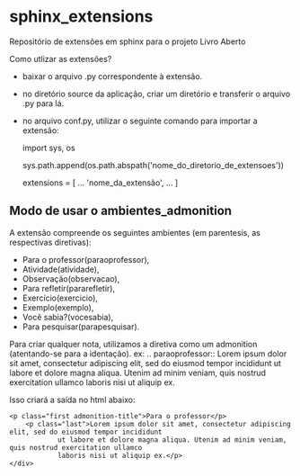 # sphinx_extensions
Repositório de extensões em sphinx para o projeto Livro Aberto

Como utlizar as extensões?
* baixar o arquivo .py correspondente à extensão. 
* no diretório source da aplicação, criar um diretório e transferir o arquivo .py para lá.
* no arquivo conf.py, utilizar o seguinte comando para importar a extensão:
	
	import sys, os

	sys.path.append(os.path.abspath('nome_do_diretorio_de_extensoes'))

	extensions = [
		...
		'nome_da_extensão',
		...
	]

## Modo de usar o ambientes_admonition
A extensão compreende os seguintes ambientes (em parentesis, as respectivas diretivas): 
* Para o professor(paraoprofessor), 
* Atividade(atividade),
* Observação(observacao),
* Para refletir(pararefletir),
* Exercício(exercicio),
* Exemplo(exemplo),
* Você sabia?(vocesabia),
* Para pesquisar(parapesquisar).

Para criar qualquer nota, utilizamos a diretiva como um admonition (atentando-se para a identação).
ex:
	.. paraoprofessor::
	   Lorem ipsum dolor sit amet, consectetur adipiscing elit, sed do eiusmod tempor incididunt 
	   ut labore et dolore magna aliqua. Utenim ad minim veniam, quis nostrud exercitation ullamco 
	   laboris nisi ut aliquip ex.

Isso criará a saída no html abaixo:

	<p class="first admonition-title">Para o professor</p>
		<p class="last">Lorem ipsum dolor sit amet, consectetur adipiscing elit, sed do eiusmod tempor incididunt 
				ut labore et dolore magna aliqua. Utenim ad minim veniam, quis nostrud exercitation ullamco 
				laboris nisi ut aliquip ex.</p>
	</div>
	   	
